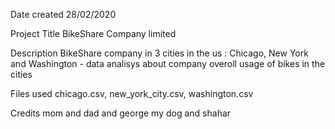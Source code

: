 Date created
28/02/2020

Project Title
BikeShare Company limited

Description
BikeShare company in 3 cities in the us : Chicago, New York and Washington - data analisys about company overoll usage of bikes in the cities

Files used
chicago.csv, new_york_city.csv, washington.csv

Credits
mom and dad and george my dog and shahar